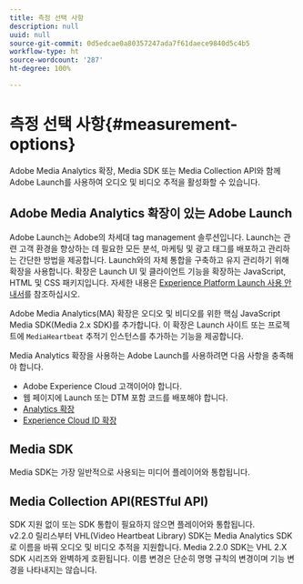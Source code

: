 ```yaml
---
title: 측정 선택 사항
description: null
uuid: null
source-git-commit: 0d5edcae0a80357247ada7f61daece9840d5c4b5
workflow-type: ht
source-wordcount: '287'
ht-degree: 100%

---
```



# 측정 선택 사항{#measurement-options}

Adobe Media Analytics 확장, Media SDK 또는 Media Collection API와 함께 Adobe Launch를 사용하여 오디오 및 비디오 추적을 활성화할 수 있습니다.

## Adobe Media Analytics 확장이 있는 Adobe Launch

Adobe Launch는 Adobe의 차세대 tag management 솔루션입니다. Launch는 관련 고객 환경을 향상하는 데 필요한 모든 분석, 마케팅 및 광고 태그를 배포하고 관리하는 간단한 방법을 제공합니다. Launch와의 자체 통합을 구축하고 유지 관리하기 위해 확장을 사용합니다. 확장은 Launch UI 및 클라이언트 기능을 확장하는 JavaScript, HTML 및 CSS 패키지입니다. 자세한 내용은 [Experience Platform Launch 사용 안내서](https://experienceleague.adobe.com/docs/launch/using/overview.html?lang=kr)를 참조하십시오.

Adobe Media Analytics(MA) 확장은 오디오 및 비디오를 위한 핵심 JavaScript Media SDK(Media 2.x SDK)를 추가합니다. 이 확장은 Launch 사이트 또는 프로젝트에 `MediaHeartbeat` 추적기 인스턴스를 추가하는 기능을 제공합니다.

Media Analytics 확장을 사용하는 Adobe Launch를 사용하려면 다음 사항을 충족해야 합니다.
* Adobe Experience Cloud 고객이어야 합니다.
* 웹 페이지에 Launch 또는 DTM 포함 코드를 배포해야 합니다.
* [Analytics 확장](https://experienceleague.adobe.com/docs/launch/using/extensions-ref/adobe-extension/analytics-extension/overview.html?lang=kr)
* [Experience Cloud ID 확장](https://experienceleague.adobe.com/docs/launch/using/extensions-ref/adobe-extension/id-service-extension/overview.html?lang=kr)

## Media SDK

Media SDK는 가장 일반적으로 사용되는 미디어 플레이어와 통합됩니다.

## Media Collection API(RESTful API)

SDK 지원 없이 또는 SDK 통합이 필요하지 않으면 플레이어와 통합됩니다.<br>v2.2.0 릴리스부터 VHL(Video Heartbeat Library) SDK는 Media Analytics SDK로 이름을 바꿔 오디오 및 비디오 추적을 지원합니다. Media 2.2.0 SDK는 VHL 2.X SDK 시리즈와 완벽하게 호환됩니다. 이름 변경은 단순히 명명 규칙의 변경이며 기능 변경을 나타내지는 않습니다.
